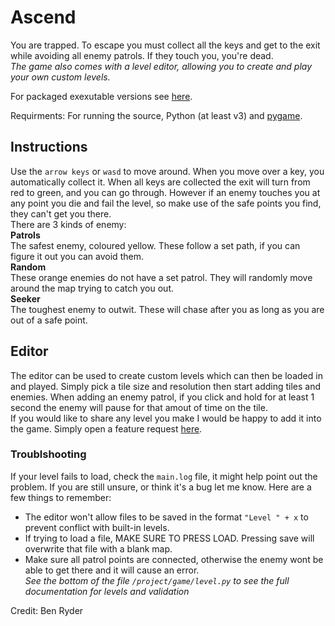 # Ascend
You are trapped. To escape you must collect all the keys and get to the exit while avoiding all enemy patrols. If they touch you, you're dead.  
*The game also comes with a level editor, allowing you to create and play your own custom levels.*  

For packaged exexutable versions see [here](https://github.com/Ben-Ryder/Escape/releases).

Requirments: For running the source, Python (at least v3) and [pygame](https://www.pygame.org).

## Instructions 
Use the `arrow keys` or `wasd` to move around. When you move over a key, you automatically collect it. When all keys are collected the exit will turn from red to green, and you can go through. However if an enemy touches you at any point you die and fail the level, so make use of the safe points you find, they can't get you there.  
There are 3 kinds of enemy:  
**Patrols**  
The safest enemy, coloured yellow. These follow a set path, if you can figure it out you can avoid them.  
**Random**  
These orange enemies do not have a set patrol. They will randomly move around the map trying to catch you out.  
**Seeker**  
The toughest enemy to outwit. These will chase after you as long as you are out of a safe point.

## Editor
The editor can be used to create custom levels which can then be loaded in and played. Simply pick a tile size and resolution then start adding tiles and enemies. When adding an enemy patrol, if you click and hold for at least 1 second the enemy will pause for that amout of time on the tile.   
If you would like to share any level you make I would be happy to add it into the game. Simply open a feature request [here](https://github.com/Ben-Ryder/Escape/issues).

### Troublshooting
If your level fails to load, check the `main.log` file, it might help point out the problem. If you are still unsure, or think it's a bug let me know. 
Here are a few things to remember:
- The editor won't allow files to be saved in the format `"Level " + x` to prevent conflict with built-in levels.
- If trying to load a file, MAKE SURE TO PRESS LOAD. Pressing save will overwrite that file with a blank map.
- Make sure all patrol points are connected, otherwise the enemy wont be able to get there and it will cause an error.  
*See the bottom of the file `/project/game/level.py` to see the full documentation for levels and validation*  

Credit: Ben Ryder
